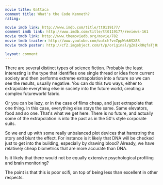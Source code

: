 ```yaml
---
movie title: Gattaca
comment title: What's the Code Kenneth?
rating: 

movie imdb link: http://www.imdb.com/title/tt0119177/
comment imdb link: http://www.imdb.com/title/tt0119177/reviews-161
movie tmdb link: http://www.themoviedb.org/movie/782
movie tmdb trailer: http://www.youtube.com/watch?v=ZppWok6SX88
movie tmdb poster: http://cf2.imgobject.com/t/p/original/gZmIxR0qfaTj0sIvfAWqgqOOeVa.jpg

layout: comment
---
```


There are several distinct types of science fiction. Probably the least interesting is the type that identifies one single thread or idea from current society and then performs extreme extrapolation into a future so we can see the results, usually negative. You can do this two ways, either to extrapolate everything else in society into the future world, creating a complex futureworld fabric.

Or you can be lazy, or in the case of films cheap, and just extrapolate that one thing. In this case, everything else stays the same. Same elevators, food and so one. That's what we get here. There is no future, and actually some of the extrapolation is into the past as in the 50's style corporate suits.

So we end up with some really unbalanced plot devices that hamstring the story and blunt the effect. For instance is it likely that DNA will be checked just to get into the building, especially by drawing blood? Already, we have relatively cheap biometrics that are more accurate than DNA.

Is it likely that there would not be equally extensive psychological profiling and brain monitoring?

The point is that this is poor scifi, on top of being less than excellent in other respects.